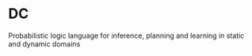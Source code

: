 # DC
Probabilistic logic language for inference, planning and learning in static and dynamic domains
